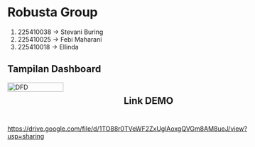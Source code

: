 # Robusta Group
1. 225410038 -> Stevani Buring
2. 225410025 -> Febi Maharani
4. 225410018 -> Ellinda

## Tampilan Dashboard
  <div style="display: flex; flex-wrap: wrap; gap: 10px;">
      <img src ="https://github.com/user-attachments/assets/f6f55bb9-c52e-43b5-b019-6672740c3065" alt="DFD" style="width: 50%;" )
   </div>

## Link DEMO
https://drive.google.com/file/d/1TO88r0TVeWF2ZxUglAoxgQVGm8AM8ueJ/view?usp=sharing
